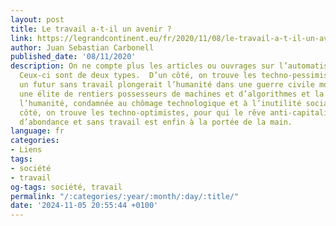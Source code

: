 ```yaml
---
layout: post
title: Le travail a-t-il un avenir ?
link: https://legrandcontinent.eu/fr/2020/11/08/le-travail-a-t-il-un-avenir/
author: Juan Sebastian Carbonell
published_date: '08/11/2020'
description: On ne compte plus les articles ou ouvrages sur l’automatisation du travail.
  Ceux-ci sont de deux types.  D’un côté, on trouve les techno-pessimistes, pour qui
  un futur sans travail plongerait l’humanité dans une guerre civile mondiale entre
  une élite de rentiers possesseurs de machines et d’algorithmes et la majorité de
  l’humanité, condamnée au chômage technologique et à l’inutilité sociale. D’un autre
  côté, on trouve les techno-optimistes, pour qui le rêve anti-capitaliste d’un monde
  d’abondance et sans travail est enfin à la portée de la main.
language: fr
categories:
- Liens
tags:
- société
- travail
og-tags: société, travail
permalink: "/:categories/:year/:month/:day/:title/"
date: '2024-11-05 20:55:44 +0100'
---
```


